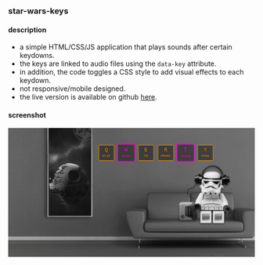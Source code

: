 ### star-wars-keys

#### description
+ a simple HTML/CSS/JS application that plays sounds after certain keydowns.
+ the keys are linked to audio files using the `data-key` attribute.
+ in addition, the code toggles a CSS style to add visual effects to each keydown.
+ not responsive/mobile designed.
+ the live version is available on github [here](https://tmsnvk.github.io/star-wars-keys/src/html/index.html).

#### screenshot
![Screenshot](screenshot.png)